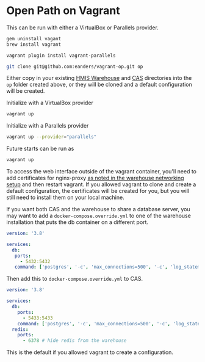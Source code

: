 # Open Path on Vagrant
This can be run with either a VirtualBox or Parallels provider.

```bash
gem uninstall vagant
brew install vagrant

vagrant plugin install vagrant-parallels

git clone git@github.com:eanders/vagrant-op.git op
```
Either copy in your existing [HMIS Warehouse](http://github.com/greenriver/hmis-warehouse) and [CAS](http://github.com/greenriver/boston-cas) directories into the `op` folder created above, or they will be cloned and a default configuration will be created.

Initialize with a VirtualBox provider
```bash
vagrant up
```

Initialize with a Parallels provider
```bash
vagrant up --provider="parallels"
```

Future starts can be run as
```bash
vagrant up
```

To access the web interface outside of the vagrant container, you'll need to add certificates for nginx-proxy [as noted in the warehouse networking setup](https://github.com/greenriver/hmis-warehouse/blob/production/docs/developer-networking.md#certificate) and then restart vagrant. If you allowed vagrant to clone
and create a default configuration, the certificates will be created for you,
but you will still need to install them on your local machine.


If you want both CAS and the warehouse to share a database server, you may want to add a `docker-compose.override.yml` to one of the warehouse installation that puts the db container on a different port. 
```yaml
version: '3.8'

services:
  db:
   ports:
     - 5432:5432
   command: ['postgres', '-c', 'max_connections=500', '-c', 'log_statement=all', '-c', 'port=5432']
```

Then add this to `docker-compose.override.yml` to CAS.
```yaml
version: '3.8'

services:
  db:
    ports:
      - 5433:5433
    command: ['postgres', '-c', 'max_connections=500', '-c', 'log_statement=all', '-c', 'port=5433']
  redis:
    ports:
      - 6378 # hide redis from the warehouse
```

This is the default if you allowed vagrant to create a configuration.

